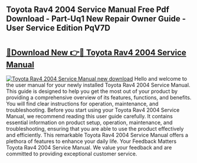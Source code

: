 ## Toyota Rav4 2004 Service Manual Free Pdf Download - Part-Uq1 New Repair Owner Guide - User Service Edition PqV7D

# <h2><a href="http://cf11943.oget.top/?id=Toyota+Rav4+2004+Service+Manual">🔗Download New 👉🔴 Toyota Rav4 2004 Service Manual</a></h2>

[![Toyota Rav4 2004 Service Manual new download](https://i.imgur.com/5g1atiW.png)](http://cf11943.oget.top/?id=Toyota+Rav4+2004+Service+Manual)
Hello and welcome to the user manual for your newly installed Toyota Rav4 2004 Service Manual. This guide is designed to help you get the most out of your product by providing a comprehensive overview of its features, functions, and benefits. You will find clear instructions for operation, maintenance, and troubleshooting. Before you start using your Toyota Rav4 2004 Service Manual, we recommend reading this user guide carefully. It contains essential information on product setup, operation, maintenance, and troubleshooting, ensuring that you are able to use the product effectively and efficiently. This remarkable Toyota Rav4 2004 Service Manual offers a plethora of features to enhance your daily life. Your Feedback Matters Toyota Rav4 2004 Service Manual. We value your feedback and are committed to providing exceptional customer service.
